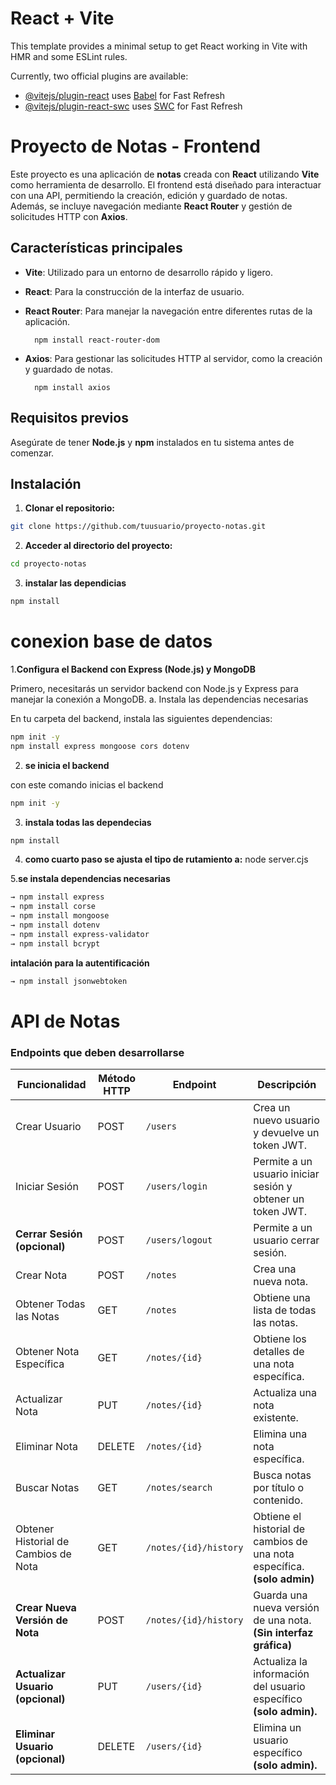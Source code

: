 # React + Vite

This template provides a minimal setup to get React working in Vite with HMR and some ESLint rules.

Currently, two official plugins are available:

- [@vitejs/plugin-react](https://github.com/vitejs/vite-plugin-react/blob/main/packages/plugin-react/README.md) uses [Babel](https://babeljs.io/) for Fast Refresh
- [@vitejs/plugin-react-swc](https://github.com/vitejs/vite-plugin-react-swc) uses [SWC](https://swc.rs/) for Fast Refresh




# Proyecto de Notas - Frontend

Este proyecto es una aplicación de **notas** creada con **React** utilizando **Vite** como herramienta de desarrollo. El frontend está diseñado para interactuar con una API, permitiendo la creación, edición y guardado de notas. Además, se incluye navegación mediante **React Router** y gestión de solicitudes HTTP con **Axios**.

## Características principales

- **Vite**: Utilizado para un entorno de desarrollo rápido y ligero.
- **React**: Para la construcción de la interfaz de usuario.
- **React Router**: Para manejar la navegación entre diferentes rutas de la aplicación.

        npm install react-router-dom

- **Axios**: Para gestionar las solicitudes HTTP al servidor, como la creación y guardado de notas.

        npm install axios


## Requisitos previos

Asegúrate de tener **Node.js** y **npm** instalados en tu sistema antes de comenzar.

## Instalación

1. **Clonar el repositorio:**
```bash
git clone https://github.com/tuusuario/proyecto-notas.git
```
2. **Acceder al directorio del proyecto:**

```bash
cd proyecto-notas
```
3. **instalar las dependicias**
```bash
npm install 
```

# conexion base de datos

1.**Configura el Backend con Express (Node.js) y MongoDB**

Primero, necesitarás un servidor backend con Node.js y Express para manejar la conexión a MongoDB.
a. Instala las dependencias necesarias

En tu carpeta del backend, instala las siguientes dependencias:
```bash
npm init -y
npm install express mongoose cors dotenv
```
        

2. **se inicia el backend**

con este comando inicias el backend
```bash
npm init -y
```
       

3. **instala todas las dependecias**
```bash
npm install 
```

4. **como cuarto paso se ajusta el tipo de rutamiento a:**
        node server.cjs

5.**se instala dependencias necesarias**

```bash
→ npm install express
→ npm install corse
→ npm install mongoose
→ npm install dotenv
→ npm install express-validator
→ npm install bcrypt
```


**intalación para la autentificación**
```bash
→ npm install jsonwebtoken
```





# API de Notas

### Endpoints que deben desarrollarse

| **Funcionalidad**                    | **Método HTTP** | **Endpoint**          | **Descripción**                                              |
| ------------------------------------ | --------------- | --------------------- | ------------------------------------------------------------ |
| Crear Usuario                        | POST            | `/users`              | Crea un nuevo usuario y devuelve un token JWT.               |
| Iniciar Sesión                       | POST            | `/users/login`        | Permite a un usuario iniciar sesión y obtener un token JWT.  |
| **Cerrar Sesión (opcional)**         | POST            | `/users/logout`       | Permite a un usuario cerrar sesión.                          |
| Crear Nota                           | POST            | `/notes`              | Crea una nueva nota.                                         |
| Obtener Todas las Notas              | GET             | `/notes`              | Obtiene una lista de todas las notas.                        |
| Obtener Nota Específica              | GET             | `/notes/{id}`         | Obtiene los detalles de una nota específica.                 |
| Actualizar Nota                      | PUT             | `/notes/{id}`         | Actualiza una nota existente.                                |
| Eliminar Nota                        | DELETE          | `/notes/{id}`         | Elimina una nota específica.                                 |
| Buscar Notas                         | GET             | `/notes/search`       | Busca notas por título o contenido.                          |
| Obtener Historial de Cambios de Nota | GET             | `/notes/{id}/history` | Obtiene el historial de cambios de una nota específica. **(solo admin)** |
| **Crear Nueva Versión de Nota**      | POST            | `/notes/{id}/history` | Guarda una nueva versión de una nota. **(Sin interfaz gráfica)** |
| **Actualizar Usuario (opcional)**    | PUT             | `/users/{id}`         | Actualiza la información del usuario específico **(solo admin).** |
| **Eliminar Usuario (opcional)**      | DELETE          | `/users/{id}`         | Elimina un usuario específico **(solo admin).**              |